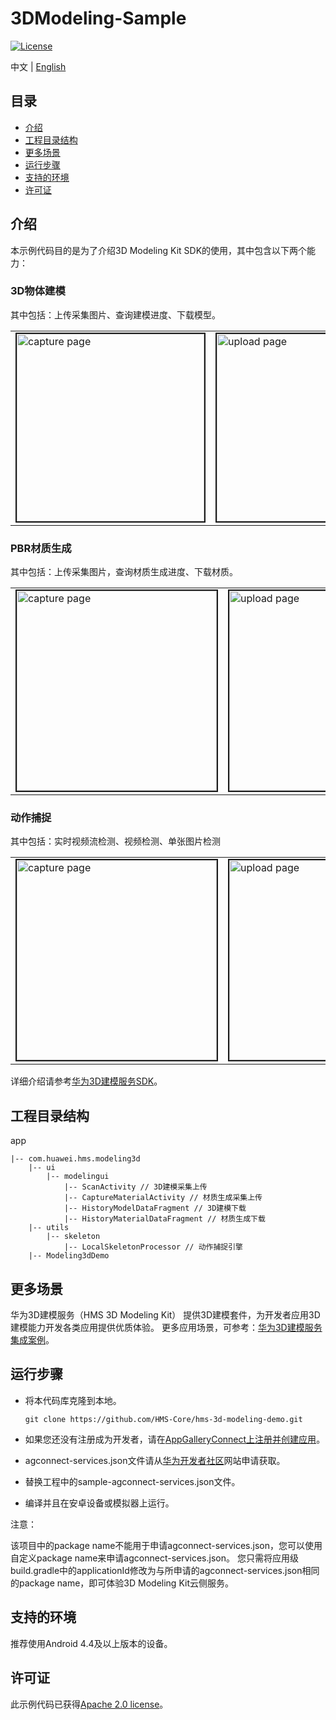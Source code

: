 # 3DModeling-Sample
[![License](https://img.shields.io/badge/Docs-hmsguides-brightgreen)](https://developer.huawei.com/consumer/cn/doc/development/HMS-Guides/ml-introduction-4)

中文 | [English](https://github.com/HMS-Core/hms-3d-modeling-demo/blob/master/3DModeling-Sample/README.md)
## 目录

 * [介绍](#介绍)
 * [工程目录结构](#工程目录结构)
 * [更多场景](#更多场景)
 * [运行步骤](#运行步骤)
 * [支持的环境](#支持的环境)
 * [许可证](#许可证)


## 介绍
本示例代码目的是为了介绍3D Modeling Kit SDK的使用，其中包含以下两个能力：

### 3D物体建模
其中包括：上传采集图片、查询建模进度、下载模型。

<table><tr>
<td><img src="https://github.com/HMS-Core/hms-3d-modeling-demo/blob/master/3DModeling-Sample/resources/ModelCapture.png" width=300 title="capture page" border=2></td>
<td><img src="https://github.com/HMS-Core/hms-3d-modeling-demo/blob/master/3DModeling-Sample/resources/ModelUpload.png" width=300 title="upload page" border=2></td>
<td><img src="https://github.com/HMS-Core/hms-3d-modeling-demo/blob/master/3DModeling-Sample/resources/ModelDownload.png" width=300 title="download page" border=2></td>
</tr></table>


### PBR材质生成
其中包括：上传采集图片，查询材质生成进度、下载材质。

<table><tr>
<td><img src="https://github.com/HMS-Core/hms-3d-modeling-demo/blob/master/3DModeling-Sample/resources/MaterialCapture.png" width=320 title="capture page" border=2></td>
<td><img src="https://github.com/HMS-Core/hms-3d-modeling-demo/blob/master/3DModeling-Sample/resources/MaterialUpload.png" width=320 title="upload page" border=2></td>
<td><img src="https://github.com/HMS-Core/hms-3d-modeling-demo/blob/master/3DModeling-Sample/resources/MaterialDownload.png" width=320 title="download page" border=2></td>
</tr></table>


### 动作捕捉

其中包括：实时视频流检测、视频检测、单张图片检测

<table><tr>
<td><img src="https://github.com/HMS-Core/hms-3d-modeling-demo/blob/master/3DModeling-Sample/resources/MotionCaptureLive.png" width=320 title="capture page" border=2></td>
<td><img src="https://github.com/HMS-Core/hms-3d-modeling-demo/blob/master/3DModeling-Sample/resources/MotionCaptureVideo.png" width=320 title="upload page" border=2></td>
<td><img src="https://github.com/HMS-Core/hms-3d-modeling-demo/blob/master/3DModeling-Sample/resources/MotionCapturePhoto.png" width=320 title="download page" border=2></td>
</tr></table>

详细介绍请参考[华为3D建模服务SDK](https://developer.huawei.com/consumer/cn/doc/development/HMS-Guides/ml-introduction-4)。

## 工程目录结构
app

    |-- com.huawei.hms.modeling3d
        |-- ui
            |-- modelingui
            	|-- ScanActivity // 3D建模采集上传
            	|-- CaptureMaterialActivity // 材质生成采集上传
            	|-- HistoryModelDataFragment // 3D建模下载
            	|-- HistoryMaterialDataFragment // 材质生成下载
        |-- utils
        	|-- skeleton
        		|-- LocalSkeletonProcessor // 动作捕捉引擎
    	|-- Modeling3dDemo

## 更多场景
华为3D建模服务（HMS 3D Modeling Kit） 提供3D建模套件，为开发者应用3D建模能力开发各类应用提供优质体验。
更多应用场景，可参考：[华为3D建模服务集成案例](https://developer.huawei.com/consumer/cn/doc/development/HMS-Guides/ml-case-banggood)。

## 运行步骤
 - 将本代码库克隆到本地。

       git clone https://github.com/HMS-Core/hms-3d-modeling-demo.git

 - 如果您还没有注册成为开发者，请在[AppGalleryConnect上注册并创建应用](https://developer.huawei.com/consumer/cn/service/josp/agc/index.html)。
 - agconnect-services.json文件请从[华为开发者社区](https://developer.huawei.com/consumer/cn/doc/development/HMSCore-Guides/config-agc-0000001050990353)网站申请获取。
 - 替换工程中的sample-agconnect-services.json文件。
 - 编译并且在安卓设备或模拟器上运行。

注意：

该项目中的package name不能用于申请agconnect-services.json，您可以使用自定义package name来申请agconnect-services.json。
您只需将应用级build.gradle中的applicationId修改为与所申请的agconnect-services.json相同的package name，即可体验3D Modeling Kit云侧服务。

## 支持的环境
推荐使用Android 4.4及以上版本的设备。

##  许可证
此示例代码已获得[Apache 2.0 license](https://www.apache.org/licenses/LICENSE-2.0)。